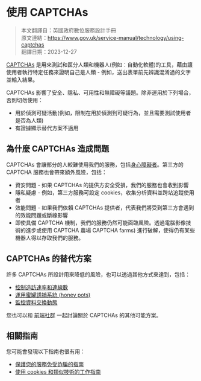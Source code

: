 # 使用 CAPTCHAs

> 本文翻譯自：英國政府數位服務設計手冊  
> 原文連結：https://www.gov.uk/service-manual/technology/using-captchas  
> 翻譯日期：2023-12-27  

[CAPTCHAs](https://en.wikipedia.org/wiki/CAPTCHA) 是用來測試和區分人類和機器人(例如：自動化軟體)的工具，藉由讓使用者執行特定任務來證明自己是人類 - 例如，送出表單前先辨識混淆過的文字並輸入結果。

CAPTCHAs 影響了安全、隱私、可用性和無障礙等議題。除非運用於下列場合，否則切勿使用：

- 用於偵測可疑活動(例如，限制在用於偵測到可疑行為，並且需要測試使用者是否為人類)
- 有證據顯示替代方案不適用

## 為什麼 CAPTCHAs 造成問題

CAPTCHAs 會讓部分的人較難使用我們的服務，包括[身心障礙者](./making-your-service-accessible-an-introduction.md#從一開始就考慮無障礙性)。第三方的 CAPTCHA 服務也會帶來額外風險，包括：

- 資安問題 - 如果 CAPTCHAs 的提供方安全受損，我們的服務也會收到影響
- 隱私疑慮 - 例如，第三方服務可設定 cookies，收集分析資料並跨站追蹤使用者
- 效能問題 - 如果我們依賴 CAPTCHAs 提供者，代表我們將受到第三方會遇到的效能問題或斷線影響
- 即使具備 CAPTCHA 機制，我們的服務仍然可能面臨風險。透過電腦影像技術的進步或使用 CAPTCHA 農場 CAPTCHA farms) 進行破解，使得仍有某些機器人得以存取我們的服務。

## CAPTCHAs 的替代方案

許多 CAPTCHAs 所設計用來降低的風險，也可以透過其他方式來達到，包括：

- [控制造訪速率和連線數](https://en.wikipedia.org/wiki/Rate_limiting)
- [運用蜜罐誘捕系統 (honey pots)](https://en.wikipedia.org/wiki/Honeypot_(computing))
- [監控資料交換動態](../accessbility/monitor-service-status.md)

您也可以和 [前端社群](https://www.gov.uk/service-manual/communities/technology-community-frontend-development) 一起討論關於 CAPTCHAs 的其他可能方案。

## 相關指南

您可能會發現以下指南也很有用：

- [保護您的服務免受詐騙的指南](../appendix/protecting-your-service-against-fraud.md)
- [使用 cookies 和類似技術的工作指南](../accessbility/working-with-cookies-and-similar-technologies.md)
